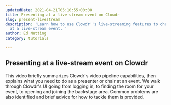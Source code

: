 ```yaml
---
updatedDate: 2021-04-21T05:10:55+00:00
title: Presenting at a live-stream event on Clowdr
slug: present-livestream
description: 'Learn how to use Clowdr''s live-streaming features to chair or present
  at a live-stream event. '
author: Ed Nutting
category: tutorials

---
```

## Presenting at a live-stream event on Clowdr

This video briefly summarizes Clowdr's video pipeline capabilities, then explains what you need to do as a presenter or chair at an event. We walk through Clowdr's UI going from logging in, to finding the room for your event, to opening and joining the backstage area. Common problems are also identified and brief advice for how to tackle them is provided.